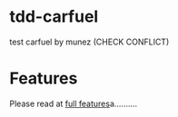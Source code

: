 # tdd-carfuel
test carfuel by munez (CHECK CONFLICT)



# Features
Please read at [full features](features.md)a..........